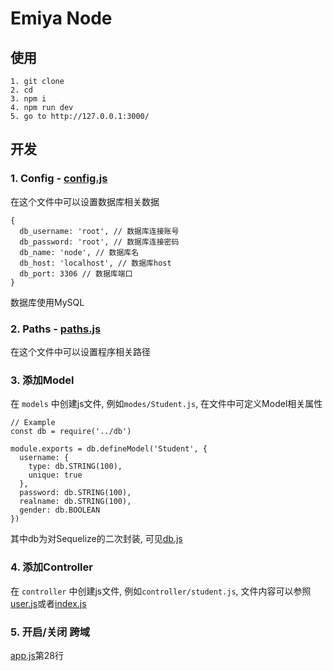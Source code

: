 # Emiya Node

## 使用
```
1. git clone 
2. cd 
3. npm i
4. npm run dev
5. go to http://127.0.0.1:3000/
```

## 开发
### 1. Config - [config.js](https://github.com/zjhch123/emiya-node-template/blob/master/src/config.js)
在这个文件中可以设置数据库相关数据
```
{
  db_username: 'root', // 数据库连接账号
  db_password: 'root', // 数据库连接密码
  db_name: 'node', // 数据库名
  db_host: 'localhost', // 数据库host
  db_port: 3306 // 数据库端口
}
```
数据库使用MySQL

### 2. Paths - [paths.js](https://github.com/zjhch123/emiya-node-template/blob/master/src/paths.js)
在这个文件中可以设置程序相关路径

### 3. 添加Model
在 `models` 中创建js文件, 例如`modes/Student.js`, 在文件中可定义Model相关属性
```
// Example
const db = require('../db')

module.exports = db.defineModel('Student', {
  username: {
    type: db.STRING(100),
    unique: true
  },
  password: db.STRING(100),
  realname: db.STRING(100),
  gender: db.BOOLEAN
})
```
其中db为对Sequelize的二次封装, 可见[db.js](https://github.com/zjhch123/emiya-node-template/blob/master/src/db.js)

### 4. 添加Controller
在 `controller` 中创建js文件, 例如`controller/student.js`, 文件内容可以参照[user.js](https://github.com/zjhch123/emiya-node-template/blob/master/src/controller/user.js)或者[index.js](https://github.com/zjhch123/emiya-node-template/blob/master/src/controller/index.js)

### 5. 开启/关闭 跨域
[app.js](https://github.com/zjhch123/emiya-node-template/blob/master/src/app.js#L28)第28行





















